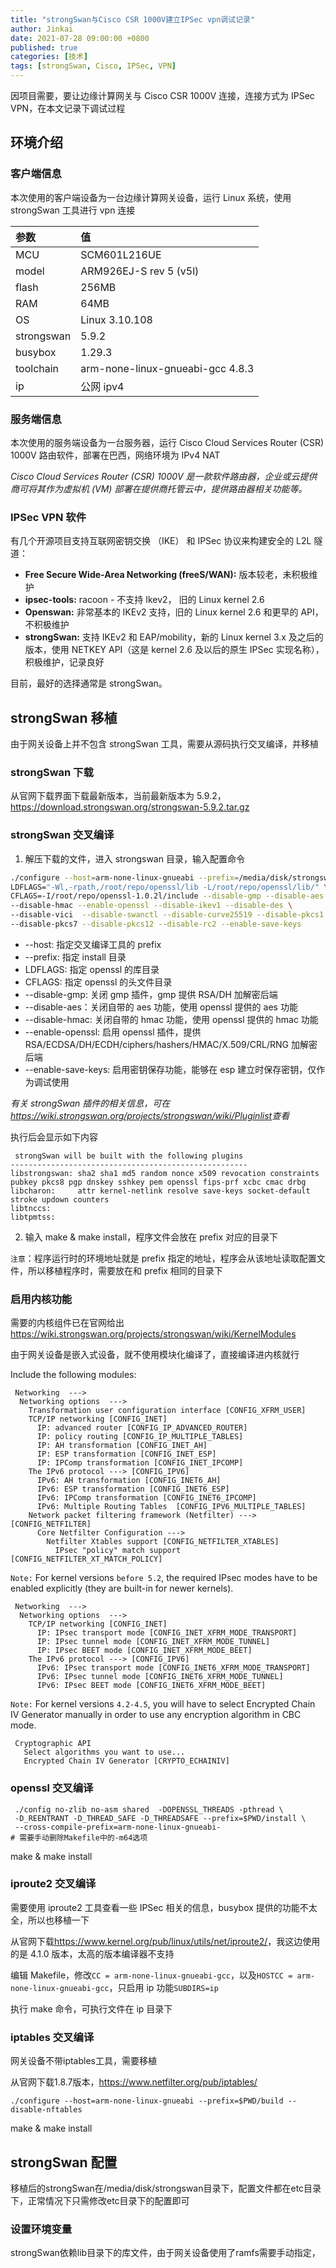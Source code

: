 ```yaml
---
title: "strongSwan与Cisco CSR 1000V建立IPSec vpn调试记录"
author: Jinkai
date: 2021-07-28 09:00:00 +0800
published: true
categories: [技术]
tags: [strongSwan, Cisco, IPSec, VPN]
---
```


因项目需要，要让边缘计算网关与 Cisco CSR 1000V 连接，连接方式为 IPSec VPN，在本文记录下调试过程

## 环境介绍

### 客户端信息

本次使用的客户端设备为一台边缘计算网关设备，运行 Linux 系统，使用 strongSwan 工具进行 vpn 连接

| 参数       | 值                               |
| :--------- | :------------------------------- |
| MCU        | SCM601L216UE                     |
| model      | ARM926EJ-S rev 5 (v5l)           |
| flash      | 256MB                            |
| RAM        | 64MB                             |
| OS         | Linux 3.10.108                   |
| strongswan | 5.9.2                            |
| busybox    | 1.29.3                           |
| toolchain  | arm-none-linux-gnueabi-gcc 4.8.3 |
| ip         | 公网 ipv4                        |

### 服务端信息

本次使用的服务端设备为一台服务器，运行 Cisco Cloud Services Router (CSR) 1000V 路由软件，部署在巴西，网络环境为 IPv4 NAT

_Cisco Cloud Services Router (CSR) 1000V 是一款软件路由器，企业或云提供商可将其作为虚拟机 (VM) 部署在提供商托管云中，提供路由器相关功能等。_

### IPSec VPN 软件

有几个开源项目支持互联网密钥交换 （IKE） 和 IPSec 协议来构建安全的 L2L 隧道：

- **Free Secure Wide-Area Networking (freeS/WAN):**
  版本较老，未积极维护
- **ipsec-tools:**
  racoon - 不支持 Ikev2， 旧的 Linux kernel 2.6
- **Openswan:**
  非常基本的 IKEv2 支持，旧的 Linux kernel 2.6 和更早的 API，不积极维护
- **strongSwan:**
  支持 IKEv2 和 EAP/mobility，新的 Linux kernel 3.x 及之后的版本，使用 NETKEY API（这是 kernel 2.6 及以后的原生 IPSec 实现名称），积极维护，记录良好

目前，最好的选择通常是 strongSwan。

## strongSwan 移植

由于网关设备上并不包含 strongSwan 工具，需要从源码执行交叉编译，并移植

### strongSwan 下载

从官网下载界面下载最新版本，当前最新版本为 5.9.2，<https://download.strongswan.org/strongswan-5.9.2.tar.gz>

### strongSwan 交叉编译

1. 解压下载的文件，进入 strongswan 目录，输入配置命令

```bash
./configure --host=arm-none-linux-gnueabi --prefix=/media/disk/strongswan \
LDFLAGS="-Wl,-rpath,/root/repo/openssl/lib -L/root/repo/openssl/lib/" \
CFLAGS=-I/root/repo/openssl-1.0.2l/include --disable-gmp --disable-aes \
--disable-hmac --enable-openssl --disable-ikev1 --disable-des \
--disable-vici  --disable-swanctl --disable-curve25519 --disable-pkcs1 \
--disable-pkcs7 --disable-pkcs12 --disable-rc2 --enable-save-keys
```

- --host: 指定交叉编译工具的 prefix
- --prefix: 指定 install 目录
- LDFLAGS: 指定 openssl 的库目录
- CFLAGS: 指定 openssl 的头文件目录
- --disable-gmp: 关闭 gmp 插件，gmp 提供 RSA/DH 加解密后端
- --disable-aes：关闭自带的 aes 功能，使用 openssl 提供的 aes 功能
- --disable-hmac: 关闭自带的 hmac 功能，使用 openssl 提供的 hmac 功能
- --enable-openssl: 启用 openssl 插件，提供 RSA/ECDSA/DH/ECDH/ciphers/hashers/HMAC/X.509/CRL/RNG 加解密后端
- --enable-save-keys: 启用密钥保存功能，能够在 esp 建立时保存密钥，仅作为调试使用

_有关 strongSwan 插件的相关信息，可在<https://wiki.strongswan.org/projects/strongswan/wiki/Pluginlist>查看_

执行后会显示如下内容

```console
 strongSwan will be built with the following plugins
-----------------------------------------------------
libstrongswan: sha2 sha1 md5 random nonce x509 revocation constraints pubkey pkcs8 pgp dnskey sshkey pem openssl fips-prf xcbc cmac drbg
libcharon:     attr kernel-netlink resolve save-keys socket-default stroke updown counters
libtnccs:
libtpmtss:
```

2. 输入 make & make install，程序文件会放在 prefix 对应的目录下

`注意`：程序运行时的环境地址就是 prefix 指定的地址，程序会从该地址读取配置文件，所以移植程序时，需要放在和 prefix 相同的目录下

### 启用内核功能

需要的内核组件已在官网给出<https://wiki.strongswan.org/projects/strongswan/wiki/KernelModules>

由于网关设备是嵌入式设备，就不使用模块化编译了，直接编译进内核就行

Include the following modules:

```console
 Networking  --->
  Networking options  --->
    Transformation user configuration interface [CONFIG_XFRM_USER]
    TCP/IP networking [CONFIG_INET]
      IP: advanced router [CONFIG_IP_ADVANCED_ROUTER]
      IP: policy routing [CONFIG_IP_MULTIPLE_TABLES]
      IP: AH transformation [CONFIG_INET_AH]
      IP: ESP transformation [CONFIG_INET_ESP]
      IP: IPComp transformation [CONFIG_INET_IPCOMP]
    The IPv6 protocol ---> [CONFIG_IPV6]
      IPv6: AH transformation [CONFIG_INET6_AH]
      IPv6: ESP transformation [CONFIG_INET6_ESP]
      IPv6: IPComp transformation [CONFIG_INET6_IPCOMP]
      IPv6: Multiple Routing Tables  [CONFIG_IPV6_MULTIPLE_TABLES]
    Network packet filtering framework (Netfilter) ---> [CONFIG_NETFILTER]
      Core Netfilter Configuration --->
        Netfilter Xtables support [CONFIG_NETFILTER_XTABLES]
          IPsec "policy" match support [CONFIG_NETFILTER_XT_MATCH_POLICY]
```

`Note:` For kernel versions `before 5.2`, the required IPsec modes have to be enabled explicitly (they are built-in for newer kernels).

```console
 Networking  --->
  Networking options  --->
    TCP/IP networking [CONFIG_INET]
      IP: IPsec transport mode [CONFIG_INET_XFRM_MODE_TRANSPORT]
      IP: IPsec tunnel mode [CONFIG_INET_XFRM_MODE_TUNNEL]
      IP: IPsec BEET mode [CONFIG_INET_XFRM_MODE_BEET]
    The IPv6 protocol ---> [CONFIG_IPV6]
      IPv6: IPsec transport mode [CONFIG_INET6_XFRM_MODE_TRANSPORT]
      IPv6: IPsec tunnel mode [CONFIG_INET6_XFRM_MODE_TUNNEL]
      IPv6: IPsec BEET mode [CONFIG_INET6_XFRM_MODE_BEET]
```

`Note:` For kernel versions `4.2-4.5`, you will have to select Encrypted Chain IV Generator manually in order to use any encryption algorithm in CBC mode.

```console
 Cryptographic API
   Select algorithms you want to use...
   Encrypted Chain IV Generator [CRYPTO_ECHAINIV]
```

### openssl 交叉编译

```shell
 ./config no-zlib no-asm shared  -DOPENSSL_THREADS -pthread \
 -D_REENTRANT -D_THREAD_SAFE -D_THREADSAFE --prefix=$PWD/install \
 --cross-compile-prefix=arm-none-linux-gnueabi-
# 需要手动删除Makefile中的-m64选项
```

make & make install

### iproute2 交叉编译

需要使用 iproute2 工具查看一些 IPSec 相关的信息，busybox 提供的功能不太全，所以也移植一下

从官网下载<https://www.kernel.org/pub/linux/utils/net/iproute2/>，我这边使用的是 4.1.0 版本，太高的版本编译器不支持

编辑 Makefile，修改`CC = arm-none-linux-gnueabi-gcc`，以及`HOSTCC = arm-none-linux-gnueabi-gcc`，只启用 ip 功能`SUBDIRS=ip`

执行 make 命令，可执行文件在 ip 目录下

### iptables 交叉编译

网关设备不带iptables工具，需要移植

从官网下载1.8.7版本，<https://www.netfilter.org/pub/iptables/>

```shell
./configure --host=arm-none-linux-gnueabi --prefix=$PWD/build --disable-nftables
```

make & make install

## strongSwan 配置

移植后的strongSwan在/media/disk/strongswan目录下，配置文件都在etc目录下，正常情况下只需修改etc目录下的配置即可

### 设置环境变量

strongSwan依赖lib目录下的库文件，由于网关设备使用了ramfs需要手动指定，
